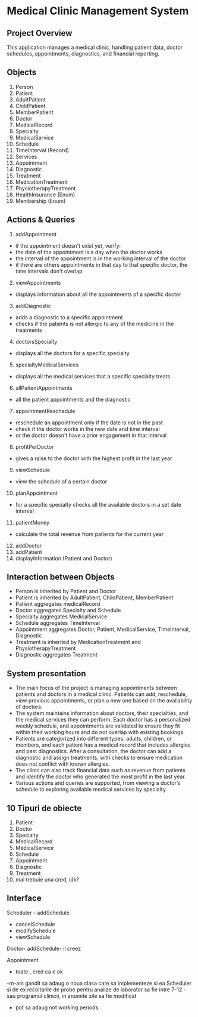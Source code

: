 # Medical Clinic Management System
## Project Overview
This application manages a medical clinic, handling patient data, doctor schedules, appointments, diagnostics, and financial reporting.

## Objects
1. Person
2. Patient
3. AdultPatient
4. ChildPatient
5. MemberPatient
6. Doctor
7. MedicalRecord
8. Specialty
9. MedicalService
10. Schedule
11. TimeInterval (Record)
12. Services
13. Appointment
14. Diagnostic
15. Treatment
16. MedicationTreatment
17. PhysiotherapyTreatment
18. HealthInsurance (Enum)
19. Membership (Enum)

## Actions & Queries
1. addAppointment
- if the appointment doesn't exist yet, verify:
- the date of the appointment is a day when the doctor works
- the interval of the appointment is in the working interval of the doctor
- if there are others appointments in that day to that specific doctor, the time intervals don't overlap

2. viewAppointments
- displays information about all the appointments of a specific doctor

3. addDiagnostic
- adds a diagnostic to a specific appointment
- checks if the patients is not allergic to any of the medicine in the treatments

4. doctorsSpecialty
- displays all the doctors for a specific specialty

5. specialtyMedicalServices
- displays all the medical services that a specific specialty treats

6. allPatientAppointments
- all the patient appointments and the diagnostic

7. appointmentReschedule
- reschedule an appointment only if the date is not in the past
- check if the doctor works in the new date and time interval
- or the doctor doesn't have a prior engagement in that interval

8. profitPerDoctor
- gives a raise to the doctor with the highest profit in the last year

9. viewSchedule
- view the schedule of a certain doctor

10. planAppointment
- for a specific specialty checks all the available doctors in a set date interval

11. patientMoney
- calculate the total revenue from patients for the current year

12. addDoctor
13. addPatient
14. displayInformation (Patient and Doctor)

## Interaction between Objects
- Person is inherited by Patient and Doctor
- Patient is inherited by AdultPatient, ChildPatient, MemberPatient
- Patient aggregates medicalRecord
- Doctor aggregates Specialty and Schedule
- Specialty aggregates MedicalService
- Schedule aggregates TimeInterval
- Appointment aggregates Doctor, Patient, MedicalService, TimeInterval, Diagnostic
- Treatment is inherited by MedicationTreatment and PhysiotherapyTreatment
- Diagnostic aggregates Treatment

## System presentation
- The main focus of the project is managing appointments between patients and doctors in a medical clinic. 
Patients can add, reschedule, view previous appointments, or plan a new one based on the availability of doctors.
- The system maintains information about doctors, their specialties, and the medical services they can perform. 
Each doctor has a personalized weekly schedule, and appointments are validated to ensure they fit within their working hours 
and do not overlap with existing bookings.
- Patients are categorized into different types: adults, children, or members, and each patient has a medical record that includes allergies and past diagnostics. 
After a consultation, the doctor can add a diagnostic and assign treatments, with checks to ensure medication does not conflict with known allergies.
- The clinic can also track financial data such as revenue from patients and identify the doctor who generated the most profit in the last year. 
- Various actions and queries are supported, from viewing a doctor’s schedule to exploring available medical services by specialty.

## 10 Tipuri de obiecte
1. Patient
2. Doctor
3. Specialty
4. MedicalRecord
5. MedicalService
6. Schedule
7. Appointment
8. Diagnostic
9. Treatment
10. mai trebuie una cred, idk?


## Interface
Scheduler - addSchedule
- cancelSchedule
- modifySchedule
- viewSchedule

Doctor-
addSchedule- il creez

Appointment
- toate , cred ca e ok


-m-am gandit sa adaug o noua clasa care sa implementeze si ea Scheduler
si de ex recoltarile de probe pentru analize de laborator sa fie intre 7-12
-sau programul clinicii, in anumite zile sa fie modificat
- pot sa adaug not working periods












